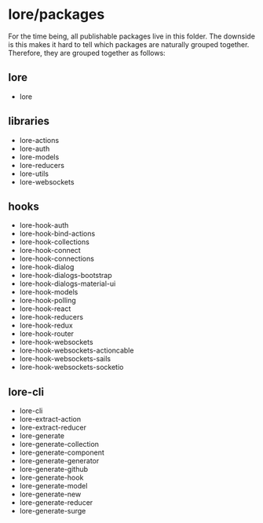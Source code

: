# lore/packages

For the time being, all publishable packages live in this folder.  The downside is this makes it hard to tell 
which packages are naturally grouped together.  Therefore, they are grouped together as follows:  

## lore
* lore

## libraries
* lore-actions
* lore-auth
* lore-models
* lore-reducers
* lore-utils
* lore-websockets

## hooks
* lore-hook-auth
* lore-hook-bind-actions
* lore-hook-collections
* lore-hook-connect
* lore-hook-connections
* lore-hook-dialog
* lore-hook-dialogs-bootstrap
* lore-hook-dialogs-material-ui
* lore-hook-models
* lore-hook-polling
* lore-hook-react
* lore-hook-reducers
* lore-hook-redux
* lore-hook-router
* lore-hook-websockets
* lore-hook-websockets-actioncable
* lore-hook-websockets-sails
* lore-hook-websockets-socketio

## lore-cli
* lore-cli
* lore-extract-action
* lore-extract-reducer
* lore-generate
* lore-generate-collection
* lore-generate-component
* lore-generate-generator
* lore-generate-github
* lore-generate-hook
* lore-generate-model
* lore-generate-new
* lore-generate-reducer
* lore-generate-surge
